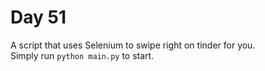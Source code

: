 # Day 51        
A script that uses Selenium to swipe right on tinder for you.  
Simply run `python main.py` to start.  